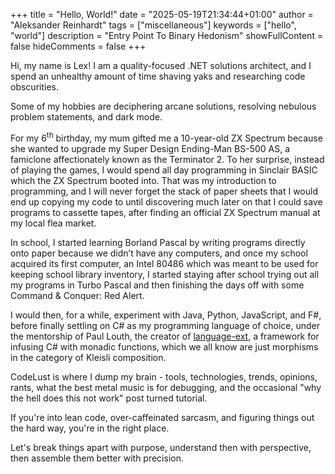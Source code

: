 +++
title = "Hello, World!"
date = "2025-05-19T21:34:44+01:00"
author = "Aleksander Reinhardt"
tags = ["miscellaneous"]
keywords = ["hello", "world"]
description = "Entry Point To Binary Hedonism"
showFullContent = false
hideComments = false
+++

Hi, my name is Lex! I am a quality-focused .NET solutions architect, and I spend an unhealthy amount of time shaving yaks and researching code obscurities.

Some of my hobbies are deciphering arcane solutions, resolving nebulous problem statements, and dark mode.

For my 6<sup>th</sup> birthday, my mum gifted me a 10-year-old ZX Spectrum because she wanted to upgrade my Super Design Ending-Man BS-500 AS, a famiclone affectionately known as the Terminator 2. To her surprise, instead of playing the games, I would spend all day programming in Sinclair BASIC which the ZX Spectrum booted into. That was my introduction to programming, and I will never forget the stack of paper sheets that I would end up copying my code to until discovering much later on that I could save programs to cassette tapes, after finding an official ZX Spectrum manual at my local flea market.

In school, I started learning Borland Pascal by writing programs directly onto paper because we didn’t have any computers, and once my school acquired its first computer, an Intel 80486 which was meant to be used for keeping school library inventory, I started staying after school trying out all my programs in Turbo Pascal and then finishing the days off with some Command & Conquer: Red Alert.

I would then, for a while, experiment with Java, Python, JavaScript, and F#, before finally settling on C# as my programming language of choice, under the mentorship of Paul Louth, the creator of [language-ext](https://github.com/louthy/language-ext), a framework for infusing C# with monadic functions, which we all know are just morphisms in the category of Kleisli composition.

CodeLust is where I dump my brain - tools, technologies, trends, opinions, rants, what the best metal music is for debugging, and the occasional "why the hell does this not work" post turned tutorial.

If you're into lean code, over-caffeinated sarcasm, and figuring things out the hard way, you're in the right place.

Let's break things apart with purpose, understand then with perspective, then assemble them better with precision.
